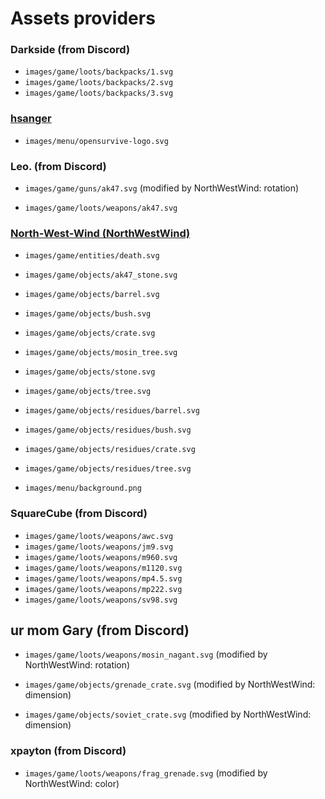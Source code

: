 # Assets providers

### Darkside (from Discord)
- `images/game/loots/backpacks/1.svg`
- `images/game/loots/backpacks/2.svg`
- `images/game/loots/backpacks/3.svg`

### [hsanger](https://github.com/hsanger)
- `images/menu/opensurvive-logo.svg`

### Leo. (from Discord)
- `images/game/guns/ak47.svg` (modified by NorthWestWind: rotation)

- `images/game/loots/weapons/ak47.svg`

### [North-West-Wind (NorthWestWind)](https://github.com/North-West-Wind)
- `images/game/entities/death.svg`

- `images/game/objects/ak47_stone.svg`
- `images/game/objects/barrel.svg`
- `images/game/objects/bush.svg`
- `images/game/objects/crate.svg`
- `images/game/objects/mosin_tree.svg`
- `images/game/objects/stone.svg`
- `images/game/objects/tree.svg`

- `images/game/objects/residues/barrel.svg`
- `images/game/objects/residues/bush.svg`
- `images/game/objects/residues/crate.svg`
- `images/game/objects/residues/tree.svg`

- `images/menu/background.png`

### SquareCube (from Discord)
- `images/game/loots/weapons/awc.svg`
- `images/game/loots/weapons/jm9.svg`
- `images/game/loots/weapons/m960.svg`
- `images/game/loots/weapons/m1120.svg`
- `images/game/loots/weapons/mp4.5.svg`
- `images/game/loots/weapons/mp222.svg`
- `images/game/loots/weapons/sv98.svg`

## ur mom Gary (from Discord)
- `images/game/loots/weapons/mosin_nagant.svg` (modified by NorthWestWind: rotation)

- `images/game/objects/grenade_crate.svg` (modified by NorthWestWind: dimension)
- `images/game/objects/soviet_crate.svg` (modified by NorthWestWind: dimension)

### xpayton (from Discord)
- `images/game/loots/weapons/frag_grenade.svg` (modified by NorthWestWind: color)